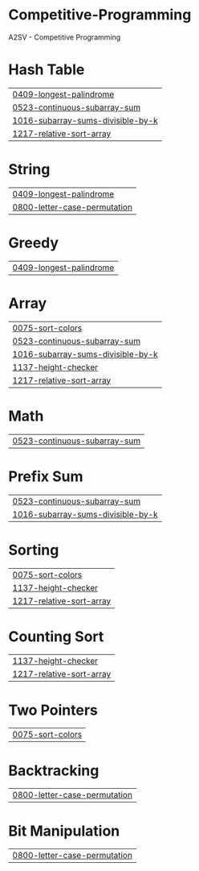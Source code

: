 # Competitive-Programming
A2SV - Competitive Programming


# Hash Table
|  |
| ------- |
| [0409-longest-palindrome](https://github.com/abeni505/Competitive-Programming/tree/master/0409-longest-palindrome) |
| [0523-continuous-subarray-sum](https://github.com/abeni505/Competitive-Programming/tree/master/0523-continuous-subarray-sum) |
| [1016-subarray-sums-divisible-by-k](https://github.com/abeni505/Competitive-Programming/tree/master/1016-subarray-sums-divisible-by-k) |
| [1217-relative-sort-array](https://github.com/abeni505/Competitive-Programming/tree/master/1217-relative-sort-array) |
# String
|  |
| ------- |
| [0409-longest-palindrome](https://github.com/abeni505/Competitive-Programming/tree/master/0409-longest-palindrome) |
| [0800-letter-case-permutation](https://github.com/abeni505/Competitive-Programming/tree/master/0800-letter-case-permutation) |
# Greedy
|  |
| ------- |
| [0409-longest-palindrome](https://github.com/abeni505/Competitive-Programming/tree/master/0409-longest-palindrome) |
# Array
|  |
| ------- |
| [0075-sort-colors](https://github.com/abeni505/Competitive-Programming/tree/master/0075-sort-colors) |
| [0523-continuous-subarray-sum](https://github.com/abeni505/Competitive-Programming/tree/master/0523-continuous-subarray-sum) |
| [1016-subarray-sums-divisible-by-k](https://github.com/abeni505/Competitive-Programming/tree/master/1016-subarray-sums-divisible-by-k) |
| [1137-height-checker](https://github.com/abeni505/Competitive-Programming/tree/master/1137-height-checker) |
| [1217-relative-sort-array](https://github.com/abeni505/Competitive-Programming/tree/master/1217-relative-sort-array) |
# Math
|  |
| ------- |
| [0523-continuous-subarray-sum](https://github.com/abeni505/Competitive-Programming/tree/master/0523-continuous-subarray-sum) |
# Prefix Sum
|  |
| ------- |
| [0523-continuous-subarray-sum](https://github.com/abeni505/Competitive-Programming/tree/master/0523-continuous-subarray-sum) |
| [1016-subarray-sums-divisible-by-k](https://github.com/abeni505/Competitive-Programming/tree/master/1016-subarray-sums-divisible-by-k) |
# Sorting
|  |
| ------- |
| [0075-sort-colors](https://github.com/abeni505/Competitive-Programming/tree/master/0075-sort-colors) |
| [1137-height-checker](https://github.com/abeni505/Competitive-Programming/tree/master/1137-height-checker) |
| [1217-relative-sort-array](https://github.com/abeni505/Competitive-Programming/tree/master/1217-relative-sort-array) |
# Counting Sort
|  |
| ------- |
| [1137-height-checker](https://github.com/abeni505/Competitive-Programming/tree/master/1137-height-checker) |
| [1217-relative-sort-array](https://github.com/abeni505/Competitive-Programming/tree/master/1217-relative-sort-array) |
# Two Pointers
|  |
| ------- |
| [0075-sort-colors](https://github.com/abeni505/Competitive-Programming/tree/master/0075-sort-colors) |
# Backtracking
|  |
| ------- |
| [0800-letter-case-permutation](https://github.com/abeni505/Competitive-Programming/tree/master/0800-letter-case-permutation) |
# Bit Manipulation
|  |
| ------- |
| [0800-letter-case-permutation](https://github.com/abeni505/Competitive-Programming/tree/master/0800-letter-case-permutation) |